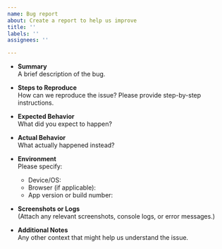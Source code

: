 ```yaml
---
name: Bug report
about: Create a report to help us improve
title: ''
labels: ''
assignees: ''

---
```


- **Summary**  
  A brief description of the bug.

- **Steps to Reproduce**  
  How can we reproduce the issue? Please provide step-by-step instructions.

- **Expected Behavior**  
  What did you expect to happen?

- **Actual Behavior**  
  What actually happened instead?

- **Environment**  
  Please specify:
  - Device/OS:
  - Browser (if applicable):
  - App version or build number:

- **Screenshots or Logs**  
  (Attach any relevant screenshots, console logs, or error messages.)

- **Additional Notes**  
  Any other context that might help us understand the issue.
